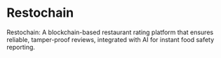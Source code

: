 # Restochain
Restochain: A blockchain-based restaurant rating platform that ensures reliable, tamper-proof reviews, integrated with AI for instant food safety reporting.
